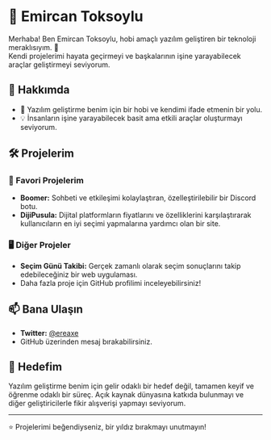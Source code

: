 # 👋 Emircan Toksoylu  

Merhaba! Ben Emircan Toksoylu, hobi amaçlı yazılım geliştiren bir teknoloji meraklısıyım. 🚀  
Kendi projelerimi hayata geçirmeyi ve başkalarının işine yarayabilecek araçlar geliştirmeyi seviyorum.  

## 🔧 Hakkımda  
- 🎯 Yazılım geliştirme benim için bir hobi ve kendimi ifade etmenin bir yolu.  
- 💡 İnsanların işine yarayabilecek basit ama etkili araçlar oluşturmayı seviyorum.  

## 🛠️ Projelerim  
### 🌟 Favori Projelerim  
- **Boomer:** Sohbeti ve etkileşimi kolaylaştıran, özelleştirilebilir bir Discord botu.  
- **DijiPusula:** Dijital platformların fiyatlarını ve özelliklerini karşılaştırarak kullanıcıların en iyi seçimi yapmalarına yardımcı olan bir site.  

### 🖥️ Diğer Projeler  
- **Seçim Günü Takibi:** Gerçek zamanlı olarak seçim sonuçlarını takip edebileceğiniz bir web uygulaması.  
- Daha fazla proje için GitHub profilimi inceleyebilirsiniz!  

## 📫 Bana Ulaşın  
- **Twitter:** [@ereaxe](https://twitter.com/ereaxe)
- GitHub üzerinden mesaj bırakabilirsiniz.  

## 🎯 Hedefim  
Yazılım geliştirme benim için gelir odaklı bir hedef değil, tamamen keyif ve öğrenme odaklı bir süreç. Açık kaynak dünyasına katkıda bulunmayı ve diğer geliştiricilerle fikir alışverişi yapmayı seviyorum.  

---

⭐️ Projelerimi beğendiyseniz, bir yıldız bırakmayı unutmayın!  
